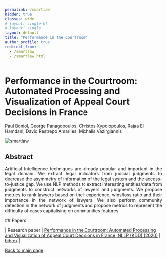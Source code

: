 ```yaml
---
permalink: /smartlaw
hidden: true
classes: wide
# layout: single-hf
# layout: single
layout: default
title: "Performance in the Courtroom"
author_profile: true
redirect_from: 
  - /smartlaw
  - /smartlaw.html
---
```


# Performance in the Courtroom: Automated Processing and Visualization of Appeal Court Decisions in France
Paul Boniol, George Panagopoulos, Christos Xypolopoulos, Rajaa El Hamdani, David Restrepo Amariles, Michalis Vazirgiannis


![smartlaw](https://boniolp.github.io/paulboniol/assets/img/smartlaw.jpg)

## Abstract

<p style='text-align: justify;'>
Artificial Intelligence techniques are already popular and important in the legal domain. 
We extract legal indicators from judicial judgments to decrease the asymmetry of information of the legal system and the access-to-justice gap. 
We use NLP methods to extract interesting entities/data from judgments to construct networks of lawyers and judgments. 
We propose metrics to rank lawyers based on their experience, wins/loss ratio and their importance in the network of lawyers. 
We also perform community detection in the network of judgments and propose metrics to represent the difficulty of cases capitalising on communities features.
</p>
## Papers

| Research paper | [Performance in the Courtroom: Automated Processing and Visualization of Appeal Court Decisions in France, NLLP (KDD) (2020)](http://ceur-ws.org/Vol-2645/paper2.pdf) | [bibtex](https://boniolp.github.io/paulboniol/assets/pdfs/smartlaw.txt) |

[Back to main page](https://boniolp.github.io/paulboniol)
